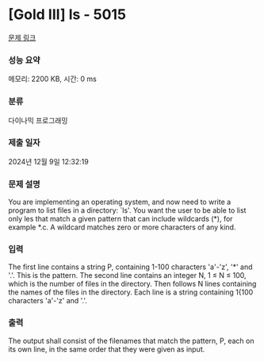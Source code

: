 # [Gold III] ls - 5015 

[문제 링크](https://www.acmicpc.net/problem/5015) 

### 성능 요약

메모리: 2200 KB, 시간: 0 ms

### 분류

다이나믹 프로그래밍

### 제출 일자

2024년 12월 9일 12:32:19

### 문제 설명

<p>You are implementing an operating system, and now need to write a program to list files in a directory: `ls'. You want the user to be able to list only les that match a given pattern that can include wildcards (*), for example *.c. A wildcard matches zero or more characters of any kind.</p>

### 입력 

 <p>The first line contains a string P, containing 1-100 characters 'a'-'z', '*' and '.'. This is the pattern. The second line contains an integer N, 1 ≤ N ≤ 100, which is the number of files in the directory. Then follows N lines containing the names of the files in the directory. Each line is a string containing 1{100 characters 'a'-'z' and '.'.</p>

### 출력 

 <p>The output shall consist of the filenames that match the pattern, P, each on its own line, in the same order that they were given as input.</p>

